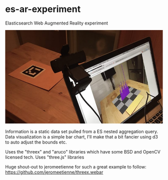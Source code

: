 # es-ar-experiment
Elasticsearch Web Augmented Reality experiment

![Augrmented Reality](https://github.com/derickson/es-ar-experiment/blob/master/2015-08-19-Augmented.jpg?raw=true "Augrmented Reality")

Information is a static data set pulled from a ES nested aggregation query.
Data visualization is a simple bar chart, I'll make that a bit fancier using d3 to auto adjust the bounds etc.

Uses the "threex" and "aruco" libraries which have some BSD and  OpenCV licensed tech.
Uses "three.js" libraries 

Huge shout-out to jeromeetienne for such a great example to follow: https://github.com/jeromeetienne/threex.webar